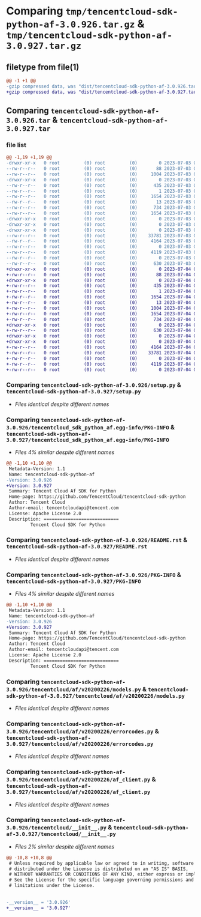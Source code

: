# Comparing `tmp/tencentcloud-sdk-python-af-3.0.926.tar.gz` & `tmp/tencentcloud-sdk-python-af-3.0.927.tar.gz`

## filetype from file(1)

```diff
@@ -1 +1 @@
-gzip compressed data, was "dist/tencentcloud-sdk-python-af-3.0.926.tar", last modified: Mon Jul  3 00:17:44 2023, max compression
+gzip compressed data, was "dist/tencentcloud-sdk-python-af-3.0.927.tar", last modified: Tue Jul  4 00:13:40 2023, max compression
```

## Comparing `tencentcloud-sdk-python-af-3.0.926.tar` & `tencentcloud-sdk-python-af-3.0.927.tar`

### file list

```diff
@@ -1,19 +1,19 @@
-drwxr-xr-x   0 root         (0) root         (0)        0 2023-07-03 00:17:44.000000 tencentcloud-sdk-python-af-3.0.926/
--rw-r--r--   0 root         (0) root         (0)       88 2023-07-03 00:17:44.000000 tencentcloud-sdk-python-af-3.0.926/setup.cfg
--rw-r--r--   0 root         (0) root         (0)     1004 2023-07-03 00:17:44.000000 tencentcloud-sdk-python-af-3.0.926/setup.py
-drwxr-xr-x   0 root         (0) root         (0)        0 2023-07-03 00:17:44.000000 tencentcloud-sdk-python-af-3.0.926/tencentcloud_sdk_python_af.egg-info/
--rw-r--r--   0 root         (0) root         (0)      435 2023-07-03 00:17:44.000000 tencentcloud-sdk-python-af-3.0.926/tencentcloud_sdk_python_af.egg-info/SOURCES.txt
--rw-r--r--   0 root         (0) root         (0)        1 2023-07-03 00:17:44.000000 tencentcloud-sdk-python-af-3.0.926/tencentcloud_sdk_python_af.egg-info/dependency_links.txt
--rw-r--r--   0 root         (0) root         (0)     1654 2023-07-03 00:17:44.000000 tencentcloud-sdk-python-af-3.0.926/tencentcloud_sdk_python_af.egg-info/PKG-INFO
--rw-r--r--   0 root         (0) root         (0)       13 2023-07-03 00:17:44.000000 tencentcloud-sdk-python-af-3.0.926/tencentcloud_sdk_python_af.egg-info/top_level.txt
--rw-r--r--   0 root         (0) root         (0)      734 2023-07-03 00:17:44.000000 tencentcloud-sdk-python-af-3.0.926/README.rst
--rw-r--r--   0 root         (0) root         (0)     1654 2023-07-03 00:17:44.000000 tencentcloud-sdk-python-af-3.0.926/PKG-INFO
-drwxr-xr-x   0 root         (0) root         (0)        0 2023-07-03 00:17:44.000000 tencentcloud-sdk-python-af-3.0.926/tencentcloud/
-drwxr-xr-x   0 root         (0) root         (0)        0 2023-07-03 00:17:44.000000 tencentcloud-sdk-python-af-3.0.926/tencentcloud/af/
-drwxr-xr-x   0 root         (0) root         (0)        0 2023-07-03 00:17:44.000000 tencentcloud-sdk-python-af-3.0.926/tencentcloud/af/v20200226/
--rw-r--r--   0 root         (0) root         (0)    33781 2023-07-03 00:17:44.000000 tencentcloud-sdk-python-af-3.0.926/tencentcloud/af/v20200226/models.py
--rw-r--r--   0 root         (0) root         (0)     4164 2023-07-03 00:17:44.000000 tencentcloud-sdk-python-af-3.0.926/tencentcloud/af/v20200226/errorcodes.py
--rw-r--r--   0 root         (0) root         (0)        0 2023-07-03 00:17:44.000000 tencentcloud-sdk-python-af-3.0.926/tencentcloud/af/v20200226/__init__.py
--rw-r--r--   0 root         (0) root         (0)     4119 2023-07-03 00:17:44.000000 tencentcloud-sdk-python-af-3.0.926/tencentcloud/af/v20200226/af_client.py
--rw-r--r--   0 root         (0) root         (0)        0 2023-07-03 00:17:44.000000 tencentcloud-sdk-python-af-3.0.926/tencentcloud/af/__init__.py
--rw-r--r--   0 root         (0) root         (0)      630 2023-07-03 00:17:44.000000 tencentcloud-sdk-python-af-3.0.926/tencentcloud/__init__.py
+drwxr-xr-x   0 root         (0) root         (0)        0 2023-07-04 00:13:40.000000 tencentcloud-sdk-python-af-3.0.927/
+-rw-r--r--   0 root         (0) root         (0)       88 2023-07-04 00:13:40.000000 tencentcloud-sdk-python-af-3.0.927/setup.cfg
+drwxr-xr-x   0 root         (0) root         (0)        0 2023-07-04 00:13:40.000000 tencentcloud-sdk-python-af-3.0.927/tencentcloud_sdk_python_af.egg-info/
+-rw-r--r--   0 root         (0) root         (0)      435 2023-07-04 00:13:40.000000 tencentcloud-sdk-python-af-3.0.927/tencentcloud_sdk_python_af.egg-info/SOURCES.txt
+-rw-r--r--   0 root         (0) root         (0)        1 2023-07-04 00:13:40.000000 tencentcloud-sdk-python-af-3.0.927/tencentcloud_sdk_python_af.egg-info/dependency_links.txt
+-rw-r--r--   0 root         (0) root         (0)     1654 2023-07-04 00:13:40.000000 tencentcloud-sdk-python-af-3.0.927/tencentcloud_sdk_python_af.egg-info/PKG-INFO
+-rw-r--r--   0 root         (0) root         (0)       13 2023-07-04 00:13:40.000000 tencentcloud-sdk-python-af-3.0.927/tencentcloud_sdk_python_af.egg-info/top_level.txt
+-rw-r--r--   0 root         (0) root         (0)     1004 2023-07-04 00:13:40.000000 tencentcloud-sdk-python-af-3.0.927/setup.py
+-rw-r--r--   0 root         (0) root         (0)     1654 2023-07-04 00:13:40.000000 tencentcloud-sdk-python-af-3.0.927/PKG-INFO
+-rw-r--r--   0 root         (0) root         (0)      734 2023-07-04 00:13:40.000000 tencentcloud-sdk-python-af-3.0.927/README.rst
+drwxr-xr-x   0 root         (0) root         (0)        0 2023-07-04 00:13:40.000000 tencentcloud-sdk-python-af-3.0.927/tencentcloud/
+-rw-r--r--   0 root         (0) root         (0)      630 2023-07-04 00:13:40.000000 tencentcloud-sdk-python-af-3.0.927/tencentcloud/__init__.py
+drwxr-xr-x   0 root         (0) root         (0)        0 2023-07-04 00:13:40.000000 tencentcloud-sdk-python-af-3.0.927/tencentcloud/af/
+drwxr-xr-x   0 root         (0) root         (0)        0 2023-07-04 00:13:40.000000 tencentcloud-sdk-python-af-3.0.927/tencentcloud/af/v20200226/
+-rw-r--r--   0 root         (0) root         (0)     4164 2023-07-04 00:13:40.000000 tencentcloud-sdk-python-af-3.0.927/tencentcloud/af/v20200226/errorcodes.py
+-rw-r--r--   0 root         (0) root         (0)    33781 2023-07-04 00:13:40.000000 tencentcloud-sdk-python-af-3.0.927/tencentcloud/af/v20200226/models.py
+-rw-r--r--   0 root         (0) root         (0)        0 2023-07-04 00:13:40.000000 tencentcloud-sdk-python-af-3.0.927/tencentcloud/af/v20200226/__init__.py
+-rw-r--r--   0 root         (0) root         (0)     4119 2023-07-04 00:13:40.000000 tencentcloud-sdk-python-af-3.0.927/tencentcloud/af/v20200226/af_client.py
+-rw-r--r--   0 root         (0) root         (0)        0 2023-07-04 00:13:40.000000 tencentcloud-sdk-python-af-3.0.927/tencentcloud/af/__init__.py
```

### Comparing `tencentcloud-sdk-python-af-3.0.926/setup.py` & `tencentcloud-sdk-python-af-3.0.927/setup.py`

 * *Files identical despite different names*

### Comparing `tencentcloud-sdk-python-af-3.0.926/tencentcloud_sdk_python_af.egg-info/PKG-INFO` & `tencentcloud-sdk-python-af-3.0.927/tencentcloud_sdk_python_af.egg-info/PKG-INFO`

 * *Files 4% similar despite different names*

```diff
@@ -1,10 +1,10 @@
 Metadata-Version: 1.1
 Name: tencentcloud-sdk-python-af
-Version: 3.0.926
+Version: 3.0.927
 Summary: Tencent Cloud Af SDK for Python
 Home-page: https://github.com/TencentCloud/tencentcloud-sdk-python
 Author: Tencent Cloud
 Author-email: tencentcloudapi@tencent.com
 License: Apache License 2.0
 Description: ============================
         Tencent Cloud SDK for Python
```

### Comparing `tencentcloud-sdk-python-af-3.0.926/README.rst` & `tencentcloud-sdk-python-af-3.0.927/README.rst`

 * *Files identical despite different names*

### Comparing `tencentcloud-sdk-python-af-3.0.926/PKG-INFO` & `tencentcloud-sdk-python-af-3.0.927/PKG-INFO`

 * *Files 4% similar despite different names*

```diff
@@ -1,10 +1,10 @@
 Metadata-Version: 1.1
 Name: tencentcloud-sdk-python-af
-Version: 3.0.926
+Version: 3.0.927
 Summary: Tencent Cloud Af SDK for Python
 Home-page: https://github.com/TencentCloud/tencentcloud-sdk-python
 Author: Tencent Cloud
 Author-email: tencentcloudapi@tencent.com
 License: Apache License 2.0
 Description: ============================
         Tencent Cloud SDK for Python
```

### Comparing `tencentcloud-sdk-python-af-3.0.926/tencentcloud/af/v20200226/models.py` & `tencentcloud-sdk-python-af-3.0.927/tencentcloud/af/v20200226/models.py`

 * *Files identical despite different names*

### Comparing `tencentcloud-sdk-python-af-3.0.926/tencentcloud/af/v20200226/errorcodes.py` & `tencentcloud-sdk-python-af-3.0.927/tencentcloud/af/v20200226/errorcodes.py`

 * *Files identical despite different names*

### Comparing `tencentcloud-sdk-python-af-3.0.926/tencentcloud/af/v20200226/af_client.py` & `tencentcloud-sdk-python-af-3.0.927/tencentcloud/af/v20200226/af_client.py`

 * *Files identical despite different names*

### Comparing `tencentcloud-sdk-python-af-3.0.926/tencentcloud/__init__.py` & `tencentcloud-sdk-python-af-3.0.927/tencentcloud/__init__.py`

 * *Files 2% similar despite different names*

```diff
@@ -10,8 +10,8 @@
 # Unless required by applicable law or agreed to in writing, software
 # distributed under the License is distributed on an "AS IS" BASIS,
 # WITHOUT WARRANTIES OR CONDITIONS OF ANY KIND, either express or implied.
 # See the License for the specific language governing permissions and
 # limitations under the License.
 
 
-__version__ = '3.0.926'
+__version__ = '3.0.927'
```

